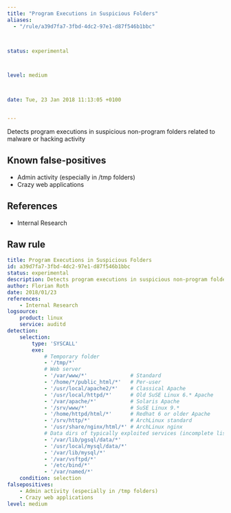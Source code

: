 ```yaml
---
title: "Program Executions in Suspicious Folders"
aliases:
  - "/rule/a39d7fa7-3fbd-4dc2-97e1-d87f546b1bbc"



status: experimental



level: medium



date: Tue, 23 Jan 2018 11:13:05 +0100


---
```


Detects program executions in suspicious non-program folders related to malware or hacking activity

<!--more-->


## Known false-positives

* Admin activity (especially in /tmp folders)
* Crazy web applications



## References

* Internal Research


## Raw rule
```yaml
title: Program Executions in Suspicious Folders
id: a39d7fa7-3fbd-4dc2-97e1-d87f546b1bbc
status: experimental
description: Detects program executions in suspicious non-program folders related to malware or hacking activity
author: Florian Roth
date: 2018/01/23
references:
    - Internal Research
logsource:
    product: linux
    service: auditd
detection:
    selection:
        type: 'SYSCALL'
        exe:
            # Temporary folder
            - '/tmp/*'
            # Web server 
            - '/var/www/*'              # Standard
            - '/home/*/public_html/*'   # Per-user
            - '/usr/local/apache2/*'    # Classical Apache
            - '/usr/local/httpd/*'      # Old SuSE Linux 6.* Apache
            - '/var/apache/*'           # Solaris Apache
            - '/srv/www/*'              # SuSE Linux 9.*
            - '/home/httpd/html/*'      # Redhat 6 or older Apache
            - '/srv/http/*'             # ArchLinux standard
            - '/usr/share/nginx/html/*' # ArchLinux nginx
            # Data dirs of typically exploited services (incomplete list)
            - '/var/lib/pgsql/data/*'
            - '/usr/local/mysql/data/*'
            - '/var/lib/mysql/*'
            - '/var/vsftpd/*'
            - '/etc/bind/*'
            - '/var/named/*'
    condition: selection
falsepositives:
    - Admin activity (especially in /tmp folders)
    - Crazy web applications
level: medium



```
